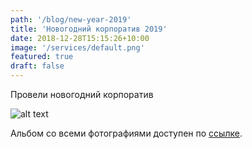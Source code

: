 ```yaml
---
path: '/blog/new-year-2019'
title: 'Новогодний корпоратив 2019'
date: 2018-12-28T15:15:26+10:00
image: '/services/default.png'
featured: true
draft: false
---
```


Провели новогодний корпоратив

![alt text](https://pp.userapi.com/c846216/v846216646/191d69/jI1Y5O182FY.jpg)

Альбом со всеми фотографиями доступен по [ссылке](https://vk.com/albums-150804158).
